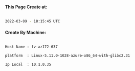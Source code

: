 
   
#### This Page Create at:

```bash

2022-03-09 - 18:15:45 UTC

```

#### Create By Machine:

```bash

Host Name : fv-az172-637

platform  : Linux-5.11.0-1028-azure-x86_64-with-glibc2.31

Ip Local  : 10.1.0.35

```


